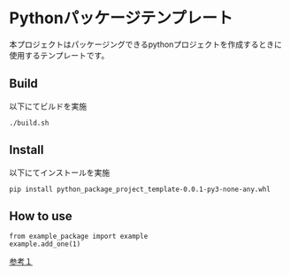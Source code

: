 # Pythonパッケージテンプレート
本プロジェクトはパッケージングできるpythonプロジェクトを作成するときに使用するテンプレートです。

## Build
以下にてビルドを実施

```
./build.sh
```

## Install
以下にてインストールを実施

```
pip install python_package_project_template-0.0.1-py3-none-any.whl
```

## How to use

```
from example_package import example
example.add_one(1)
```

[参考１](https://packaging.python.org/ja/latest/tutorials/packaging-projects/)

